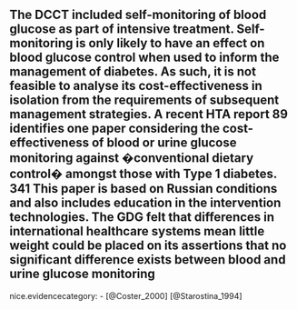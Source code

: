 The DCCT included self-monitoring of blood glucose as part of intensive treatment. Self-monitoring is only likely to have an effect on blood glucose control when used to inform the management of diabetes. As such, it is not feasible to analyse its cost-effectiveness in isolation from the requirements of subsequent management strategies.  A recent HTA report 89 identifies one paper considering the cost-effectiveness of blood or urine glucose monitoring against �conventional dietary control� amongst those with Type 1 diabetes. 341 This paper is based on Russian conditions and also includes education in the intervention technologies. The GDG felt that differences in international healthcare systems mean little weight could be placed on its assertions that no significant difference exists between blood and urine glucose monitoring
---
 nice.evidencecategory: -
[@Coster_2000]
[@Starostina_1994]
